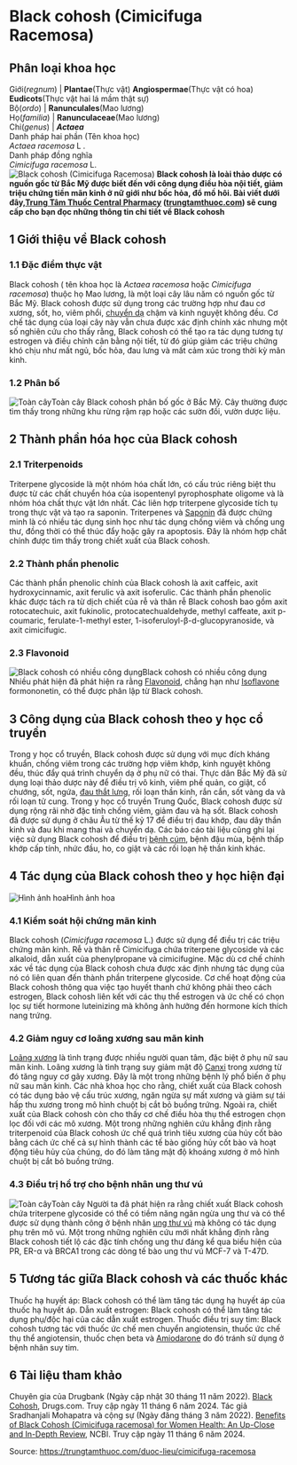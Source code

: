 # Black cohosh (Cimicifuga Racemosa)

Phân loại khoa học  
---  
Giới(_regnum_) |  **Plantae**(Thực vật) **Angiospermae**(Thực vật có hoa) **Eudicots**(Thực vật hai lá mầm thật sự)  
Bộ(_ordo_) | **Ranunculales**(Mao lương)  
Họ(_familia_) | **Ranunculaceae**(Mao lương)  
Chi(_genus_) | _**Actaea**_  
Danh pháp hai phần (Tên khoa học)  
_Actaea racemosa_ L _._  
Danh pháp đồng nghĩa  
_Cimicifuga racemosa_ L.  
![Black cohosh \(Cimicifuga Racemosa\)](https://trungtamthuoc.com/images/others/black-cohosh-va-cong-dung-6842.jpg)
**Black cohosh là loài thảo dược có nguồn gốc từ Bắc Mỹ được biết đến với công dụng điều hòa nội tiết, giảm triệu chứng tiền mãn kinh ở nữ giới như bốc hỏa, đổ mồ hôi. Bài viết dưới đây,[Trung Tâm Thuốc Central Pharmacy](https://trungtamthuoc.com/ "Trung Tâm Thuốc Central Pharmacy") ([trungtamthuoc.com](https://trungtamthuoc.com/ "trungtamthuoc.com")) sẽ cung cấp cho bạn đọc những thông tin chi tiết về Black cohosh**
##  1 Giới thiệu về Black cohosh
### 1.1 Đặc điểm thực vật
Black cohosh ( tên khoa học là  _Actaea racemosa_ hoặc _Cimicifuga racemosa_) thuộc họ Mao lương, là một loại cây lâu năm có nguồn gốc từ Bắc Mỹ. Black cohosh được sử dụng trong các trường hợp như đau cơ xương, sốt, ho, viêm phổi, [chuyển dạ](https://trungtamthuoc.com/bai-viet/dac-diem-qua-trinh-chuyen-da "chuyển dạ") chậm và kinh nguyệt không đều.
Cơ chế tác dụng của loại cây này vẫn chưa được xác định chính xác nhưng một số nghiên cứu cho thấy rằng, Black cohosh có thể tạo ra tác dụng tương tự estrogen và điều chỉnh cân bằng nội tiết, từ đó giúp giảm các triệu chứng khó chịu như mất ngủ, bốc hỏa, đau lưng và mất cảm xúc trong thời kỳ mãn kinh.
### 1.2 Phân bố
![Toàn cây](https://trungtamthuoc.com/images/item/Black-cohosh-va-cong-dung-0.jpg)Toàn cây
Black cohosh phân bố gốc ở Bắc Mỹ. Cây thường được tìm thấy trong những khu rừng rậm rạp hoặc các sườn đồi, vườn dược liệu.
##  2 Thành phần hóa học của Black cohosh
### 2.1 Triterpenoids
Triterpene glycoside là một nhóm hóa chất lớn, có cấu trúc riêng biệt thu được từ các chất chuyển hóa của isopentenyl pyrophosphate oligome và là nhóm hóa chất thực vật lớn nhất. Các liên hợp triterpene glycoside tích tụ trong thực vật và tạo ra saponin. Triterpenes và [Saponin](https://trungtamthuoc.com/hoat-chat/saponin "Saponin") đã được chứng minh là có nhiều tác dụng sinh học như tác dụng chống viêm và chống ung thư, đồng thời có thể thúc đẩy hoặc gây ra apoptosis. Đây là nhóm hợp chất chính được tìm thấy trong chiết xuất của Black cohosh.
### 2.2 Thành phần phenolic
Các thành phần phenolic chính của Black cohosh là axit caffeic, axit hydroxycinnamic, axit ferulic và axit isoferulic. Các thành phần phenolic khác được tách ra từ dịch chiết của rễ và thân rễ Black cohosh bao gồm axit rotocatechuic, axit fukinolic, protocatechualdehyde, methyl caffeate, axit p-coumaric, ferulate-1-methyl ester, 1-isoferuloyl-β-d-glucopyranoside, và axit cimicifugic.
### 2.3 Flavonoid
![Black cohosh có nhiều công dụng](https://trungtamthuoc.com/images/item/Black-cohosh-va-cong-dung-1.jpg)Black cohosh có nhiều công dụng
Nhiều phát hiện đã phát hiện ra rằng [Flavonoid](https://trungtamthuoc.com/hoat-chat/flavonoid "Flavonoid"), chẳng hạn như [Isoflavone](https://trungtamthuoc.com/hoat-chat/isoflavone "Isoflavone") formononetin, có thể được phân lập từ Black cohosh.
##  3 Công dụng của Black cohosh theo y học cổ truyền
Trong y học cổ truyền, Black cohosh được sử dụng với mục đích kháng khuẩn, chống viêm trong các trường hợp viêm khớp, kinh nguyệt không đều, thúc đẩy quá trình chuyển dạ ở phụ nữ có thai.
Thực dân Bắc Mỹ đã sử dụng loại thảo dược này để điều trị vô kinh, viêm phế quản, co giật, cổ chướng, sốt, ngứa, [đau thắt lưng](https://trungtamthuoc.com/bai-viet/dau-that-lung "đau thắt lưng"), rối loạn thần kinh, rắn cắn, sốt vàng da và rối loạn tử cung.
Trong y học cổ truyền Trung Quốc, Black cohosh được sử dụng rộng rãi nhờ đặc tính chống viêm, giảm đau và hạ sốt.
Black cohosh đã được sử dụng ở châu Âu từ thế kỷ 17 để điều trị đau khớp, đau dây thần kinh và đau khi mang thai và chuyển dạ.
Các báo cáo tài liệu cũng ghi lại việc sử dụng Black cohosh để điều trị [bệnh cúm](https://trungtamthuoc.com/bai-viet/benh-cum "bệnh cúm"), bệnh đậu mùa, bệnh thấp khớp cấp tính, nhức đầu, ho, co giật và các rối loạn hệ thần kinh khác.
##  4 Tác dụng của Black cohosh theo y học hiện đại
![Hình ảnh hoa](https://trungtamthuoc.com/images/item/Black-cohosh-va-cong-dung-2.jpg)Hình ảnh hoa
### 4.1 Kiểm soát hội chứng mãn kinh
Black cohosh (_Cimicifuga racemosa_ L.) được sử dụng để điều trị các triệu chứng mãn kinh. Rễ và thân rễ Cimicifuga chứa triterpene glycoside và các alkaloid, dẫn xuất của phenylpropane và cimicifugine. Mặc dù cơ chế chính xác về tác dụng của Black cohosh chưa được xác định nhưng tác dụng của nó có liên quan đến thành phần triterpene glycoside. Cơ chế hoạt động của Black cohosh thông qua việc tạo huyết thanh chứ không phải theo cách estrogen, Black cohosh liên kết với các thụ thể estrogen và ức chế có chọn lọc sự tiết hormone luteinizing mà không ảnh hưởng đến hormone kích thích nang trứng.
### 4.2 Giảm nguy cơ loãng xương sau mãn kinh
[Loãng xương](https://trungtamthuoc.com/bai-viet/trieu-chung-va-nguyen-nhan-gay-benh-loang-xuong "loãng xương") là tình trạng được nhiều người quan tâm, đặc biệt ở phụ nữ sau mãn kinh. Loãng xương là tình trạng suy giảm mật độ [Canxi](https://trungtamthuoc.com/hoat-chat/canxi "Canxi") trong xương từ đó tăng nguy cơ gãy xương. Đây là một trong những bệnh lý phổ biến ở phụ nữ sau mãn kinh.
Các nhà khoa học cho rằng, chiết xuất của Black cohosh có tác dụng bảo vệ cấu trúc xương, ngăn ngừa sự mất xương và giảm sự tái hấp thu xương trong mô hình chuột bị cắt bỏ buồng trứng. Ngoài ra, chiết xuất của Black cohosh còn cho thấy cơ chế điều hòa thụ thể estrogen chọn lọc đối với các mô xương. Một trong những nghiên cứu khẳng định rằng triterpenoid của Black cohosh ức chế quá trình tiêu xương của hủy cốt bào bằng cách ức chế cả sự hình thành các tế bào giống hủy cốt bào và hoạt động tiêu hủy của chúng, do đó làm tăng mật độ khoáng xương ở mô hình chuột bị cắt bỏ buồng trứng.
### 4.3 Điều trị hổ trợ cho bệnh nhân ung thư vú
![Toàn cây](https://trungtamthuoc.com/images/item/Black-cohosh-va-cong-dung-3.jpg)Toàn cây
Người ta đã phát hiện ra rằng chiết xuất Black cohosh chứa triterpene glycoside có thể có tiềm năng ngăn ngừa ung thư và có thể được sử dụng thành công ở bệnh nhân [ung thư vú](https://trungtamthuoc.com/bai-viet/ung-thu-vu "ung thư vú") mà không có tác dụng phụ trên mô vú.
Một trong những nghiên cứu mới nhất khẳng định rằng Black cohosh tiết lộ các đặc tính chống ung thư đáng kể qua biểu hiện của PR, ER-α và BRCA1 trong các dòng tế bào ung thư vú MCF-7 và T-47D.
##  5 Tương tác giữa Black cohosh và các thuốc khác
Thuốc hạ huyết áp: Black cohosh có thể làm tăng tác dụng hạ huyết áp của thuốc hạ huyết áp.
Dẫn xuất estrogen: Black cohosh có thể làm tăng tác dụng phụ/độc hại của các dẫn xuất estrogen.
Thuốc điều trị suy tim: Black cohosh tương tác với thuốc ức chế men chuyển angiotensin, thuốc ức chế thụ thể angiotensin, thuốc chẹn beta và [Amiodarone](https://trungtamthuoc.com/hoat-chat/amiodarone "Amiodarone") do đó tránh sử dụng ở bệnh nhân suy tim.
##  6 Tài liệu tham khảo
Chuyên gia của Drugbank (Ngày cập nhật 30 tháng 11 năm 2022). [Black Cohosh](https://www.drugs.com/npp/black-cohosh.html), Drugs.com. Truy cập ngày 11 tháng 6 năm 2024.
Tác giả Sradhanjali Mohapatra và cộng sự (Ngày đăng tháng 3 năm 2022). [Benefits of Black Cohosh (Cimicifuga racemosa) for Women Health: An Up-Close and In-Depth Review](https://www.ncbi.nlm.nih.gov/pmc/articles/PMC8953734/), NCBI. Truy cập ngày 11 tháng 6 năm 2024.


Source: https://trungtamthuoc.com/duoc-lieu/cimicifuga-racemosa